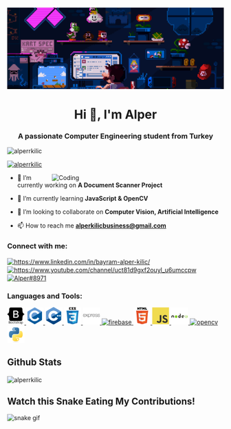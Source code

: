 [![MasterHead](https://github.com/alperrkilic/alperrkilic/blob/main/github-banner.gif?raw=true)]()
<h1 align="center">Hi 👋, I'm Alper</h1>
<h3 align="center">A passionate Computer Engineering student from Turkey</h3>


<p align="left"> <img src="https://komarev.com/ghpvc/?username=alperrkilic&label=Profile%20views&color=0e75b6&style=flat" alt="alperrkilic" /> </p>



<p align="left"> <a href="https://github.com/ryo-ma/github-profile-trophy"><img src="https://github-profile-trophy.vercel.app/?username=alperrkilic&theme=radical" alt="alperrkilic" /></a> </p>


<img align="right" alt="Coding" width="400" src="https://i.pinimg.com/originals/ba/78/6a/ba786a579e4d72ea1cf07d0be41dbc63.gif">

- 🔭 I’m currently working on **A Document Scanner Project**

- 🌱 I’m currently learning **JavaScript & OpenCV**

- 👯 I’m looking to collaborate on **Computer Vision, Artificial Intelligence**

- 📫 How to reach me **alperkilicbusiness@gmail.com**

<h3 align="left">Connect with me:</h3>
<p align="left">
<a href="https://www.linkedin.com/in/bayram-alper-kilic/" target="blank"><img align="center" src="https://raw.githubusercontent.com/rahuldkjain/github-profile-readme-generator/master/src/images/icons/Social/linked-in-alt.svg" alt="https://www.linkedin.com/in/bayram-alper-kilic/" height="30" width="40" /></a>
<a href="https://www.youtube.com/channel/UCT81D9gXF2oUYL_u6umCcPw" target="blank"><img align="center" src="https://raw.githubusercontent.com/rahuldkjain/github-profile-readme-generator/master/src/images/icons/Social/youtube.svg" alt="https://www.youtube.com/channel/uct81d9gxf2ouyl_u6umccpw" height="30" width="40" /></a>
<a href="https://discord.gg/pudqGN8g" target="blank"><img align="center" src="https://raw.githubusercontent.com/rahuldkjain/github-profile-readme-generator/master/src/images/icons/Social/discord.svg" alt="Alper#8971" height="30" width="40" /></a>
</p>


<h3 align="left">Languages and Tools:</h3>
<p align="left"> <a href="https://getbootstrap.com" target="_blank" rel="noreferrer"> <img src="https://raw.githubusercontent.com/devicons/devicon/master/icons/bootstrap/bootstrap-plain-wordmark.svg" alt="bootstrap" width="40" height="40"/> </a> <a href="https://www.cprogramming.com/" target="_blank" rel="noreferrer"> <img src="https://raw.githubusercontent.com/devicons/devicon/master/icons/c/c-original.svg" alt="c" width="40" height="40"/> </a> <a href="https://www.w3schools.com/cpp/" target="_blank" rel="noreferrer"> <img src="https://raw.githubusercontent.com/devicons/devicon/master/icons/cplusplus/cplusplus-original.svg" alt="cplusplus" width="40" height="40"/> </a> <a href="https://www.w3schools.com/css/" target="_blank" rel="noreferrer"> <img src="https://raw.githubusercontent.com/devicons/devicon/master/icons/css3/css3-original-wordmark.svg" alt="css3" width="40" height="40"/> </a> <a href="https://expressjs.com" target="_blank" rel="noreferrer"> <img src="https://raw.githubusercontent.com/devicons/devicon/master/icons/express/express-original-wordmark.svg" alt="express" width="40" height="40"/> </a> <a href="https://firebase.google.com/" target="_blank" rel="noreferrer"> <img src="https://www.vectorlogo.zone/logos/firebase/firebase-icon.svg" alt="firebase" width="40" height="40"/> </a> <a href="https://www.w3.org/html/" target="_blank" rel="noreferrer"> <img src="https://raw.githubusercontent.com/devicons/devicon/master/icons/html5/html5-original-wordmark.svg" alt="html5" width="40" height="40"/> </a> <a href="https://developer.mozilla.org/en-US/docs/Web/JavaScript" target="_blank" rel="noreferrer"> <img src="https://raw.githubusercontent.com/devicons/devicon/master/icons/javascript/javascript-original.svg" alt="javascript" width="40" height="40"/> </a> <a href="https://nodejs.org" target="_blank" rel="noreferrer"> <img src="https://raw.githubusercontent.com/devicons/devicon/master/icons/nodejs/nodejs-original-wordmark.svg" alt="nodejs" width="40" height="40"/> </a> <a href="https://opencv.org/" target="_blank" rel="noreferrer"> <img src="https://www.vectorlogo.zone/logos/opencv/opencv-icon.svg" alt="opencv" width="40" height="40"/> </a> <a href="https://www.python.org" target="_blank" rel="noreferrer"> <img src="https://raw.githubusercontent.com/devicons/devicon/master/icons/python/python-original.svg" alt="python" width="40" height="40"/> </a> </p>

## Github Stats

<p><img align="center" src="https://github-readme-streak-stats.herokuapp.com/?user=alperrkilic&theme=radical" alt="alperrkilic" /></p>


## Watch this Snake Eating My Contributions!

![snake gif](https://github.com/alperrkilic/alperrkilic/blob/output/github-contribution-grid-snake.gif)
